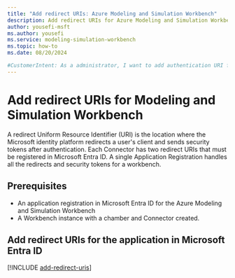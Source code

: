```yaml
---
title: "Add redirect URIs: Azure Modeling and Simulation Workbench"
description: Add redirect URIs for Azure Modeling and Simulation Workbench.
author: yousefi-msft
ms.author: yousefi
ms.service: modeling-simulation-workbench
ms.topic: how-to
ms.date: 08/20/2024

#CustomerIntent: As a administrator, I want to add authentication URI from the Azure Modeling and Simulation Workbench to the Entra Id application registration.
---
```

# Add redirect URIs for Modeling and Simulation Workbench

A redirect Uniform Resource Identifier (URI) is the location where the Microsoft identity platform redirects a user's client and sends security tokens after authentication. Each Connector has two redirect URIs that must be registered in Microsoft Entra ID. A single Application Registration handles all the redirects and security tokens for a workbench.

## Prerequisites

* An application registration in Microsoft Entra ID for the Azure Modeling and Simulation Workbench
* A Workbench instance with a chamber and Connector created.

## Add redirect URIs for the application in Microsoft Entra ID

[!INCLUDE [add-redirect-uris](includes/add-redirect-uris.md)]
